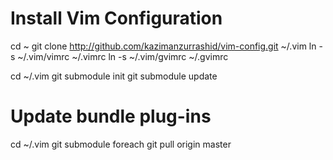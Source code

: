 Install Vim Configuration
=========================

cd ~
git clone http://github.com/kazimanzurrashid/vim-config.git ~/.vim
ln -s ~/.vim/vimrc ~/.vimrc
ln -s ~/.vim/gvimrc ~/.gvimrc

cd ~/.vim
git submodule init
git submodule update

Update bundle plug-ins
======================

cd ~/.vim
git submodule foreach git pull origin master
